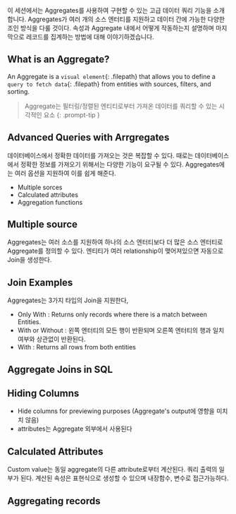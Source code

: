 이 세션에서는 Aggregates를 사용하여 구현할 수 있는 고급 데이터 쿼리 기능을 소개합니다. 
Aggregates가 여러 개의 소스 엔터티를 지원하고 데이터 간에 가능한 다양한 조인 방식을 다룰 것이다.
속성과 Aggregate 내에서 어떻게 작동하는지 설명하며 마지막으로 레코드를 집계하는 방법에 대해 이야기하겠습니다.

## What is an Aggregate?

An Aggregate is a `visual element`{: .filepath} that allows you to define a `query to fetch data`{: .filepath} from
entities with sources, filters, and sorting.

> Aggregate는 필터링/정렬된 엔티티로부터 가져온 데이터를 쿼리할 수 있는 시각적인 요소
{: .prompt-tip }

## Advanced Queries with Arrgregates

데이터베이스에서 정확한 데이터를 가져오는 것은 복잡할 수 있다. 
때로는 데이터베이스에서 정확한 정보를 가져오기 위해서는 다양한 기능이 요구될 수 있다. 
Aggregates에는 여러 옵션을 지원하여 이를 쉽게 해준다.
* Multiple sorces
* Calculated attributes
* Aggregation functions

## Multiple source

Aggregates는 여러 소스를 지원하여 하나의 소스 엔터티보다 더 많은 소스 엔터티로 Aggregate를 정의할 수 있다.
엔티티가 여러 relationship이 맺어져있으면 자동으로 Join을 생성한다.

## Join Examples
Aggregates는 3가지 타입의 Join을 지원한다,
* Only With : Returns only records where there is a match between Entities.
* With or Without : 왼쪽 엔터티의 모든 행이 반환되며 오른쪽 엔터티의 행과 일치 여부와 상관없이 반환된다.
* With : Returns all rows from both entities

## Aggregate Joins in SQL

## Hiding Columns
* Hide columns for previewing purposes (Aggregate's output에 영향을 미치치 않음)
* attributes는 Aggregate 외부에서 사용된다

## Calculated Attributes
Custom value는 동일 aggregate의 다른 attribute로부터 계산된다.
쿼리 출력의 일부가 된다.
계산된 속성은 표현식으로 생성할 수 있으며 내장함수, 변수로 접근가능하다.

## Aggregating records

